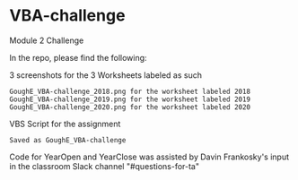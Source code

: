 # VBA-challenge
Module 2 Challenge

In the repo, please find the following:

  3 screenshots for the 3 Worksheets labeled as such
    
    GoughE_VBA-challenge_2018.png for the worksheet labeled 2018
    GoughE_VBA-challenge_2019.png for the worksheet labeled 2019 
    GoughE_VBA-challenge_2020.png for the worksheet labeled 2020

  VBS Script for the assignment
    
    Saved as GoughE_VBA-challenge

Code for YearOpen and YearClose was assisted by Davin Frankosky's input in the classroom Slack channel "#questions-for-ta"
